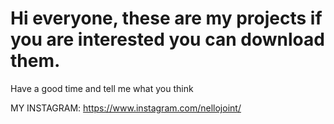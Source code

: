 <h1>Hi everyone, 
these are my projects if you are interested you can download them.</h1>

Have a good time and tell me what you think

MY INSTAGRAM: https://www.instagram.com/nellojoint/
